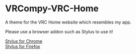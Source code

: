 # VRCompy-VRC-Home
A theme for the VRC Home website which resembles my app.

Please use a browser addon such as Stylus to use it!

<a href="https://chrome.google.com/webstore/detail/stylus/clngdbkpkpeebahjckkjfobafhncgmne?hl=en">
    Stylus for Chrome
</a>
</br>
<a href="https://addons.mozilla.org/en-CA/firefox/addon/styl-us/">
    Stylus for Firefox
</a>
